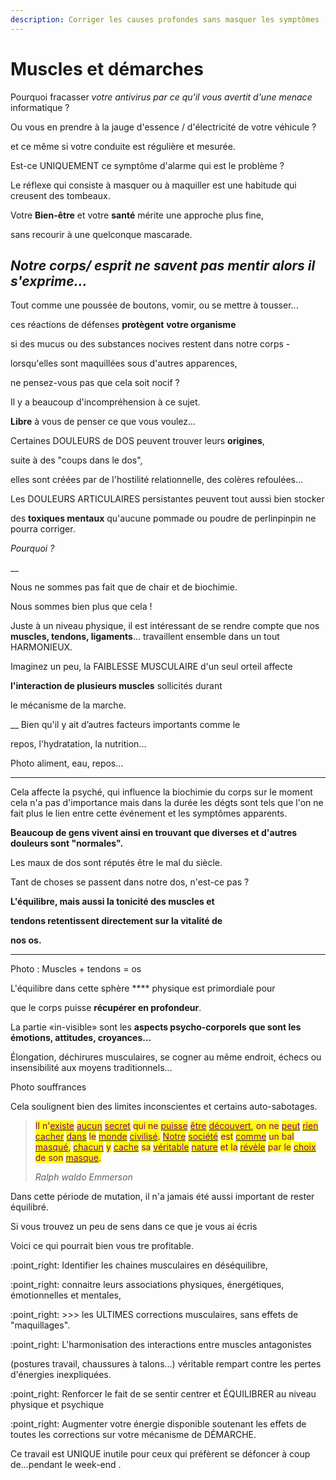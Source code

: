 ```yaml
---
description: Corriger les causes profondes sans masquer les symptômes (ap-parent)
---
```


# Muscles et démarches

Pourquoi fracasser _votre antivirus par ce qu'il vous_ _avertit d'une menace_ informatique ?

Ou vous en prendre à la jauge d'essence / d'électricité de votre véhicule ?

et ce même si votre conduite est régulière et mesurée.



Est-ce UNIQUEMENT ce symptôme d'alarme qui est le problème ?



Le réflexe qui consiste à masquer ou à maquiller est une habitude qui creusent des tombeaux.



Votre **Bien-être** et votre **santé** mérite une approche plus fine,

sans recourir à une quelconque mascarade.



## _Notre corps/ esprit ne savent pas mentir alors il s'exprime..._





Tout comme une poussée de boutons, vomir, ou se mettre à tousser...

ces réactions de défenses **protègent** **votre organisme**

si des mucus ou des substances nocives restent dans notre corps -

lorsqu'elles sont maquillées sous d'autres apparences,

ne pensez-vous pas que cela soit nocif ?



Il y a beaucoup d'incompréhension à ce sujet.



**Libre** à vous de penser ce que vous voulez...



Certaines DOULEURS de DOS peuvent trouver leurs **origines**,

suite à des "coups dans le dos",&#x20;

elles sont créées par de l'hostilité relationnelle, des colères refoulées...



Les DOULEURS ARTICULAIRES persistantes peuvent tout aussi bien stocker

des **toxiques mentaux** qu'aucune pommade ou poudre de perlinpinpin ne pourra corriger.



_Pourquoi ?_

__

Nous ne sommes pas fait que de chair et de biochimie.

Nous sommes bien plus que cela !

Juste à un niveau physique, il est intéressant de se rendre compte que nos **muscles, tendons, ligaments**... travaillent ensemble dans un tout HARMONIEUX.



Imaginez un peu, la FAIBLESSE MUSCULAIRE d'un seul orteil affecte

**l'interaction de plusieurs muscles** sollicités durant

le mécanisme de la marche.



&#x20;__ Bien qu'il y ait d’autres facteurs importants comme le

repos, l'hydratation, la nutrition...

Photo aliment, eau, repos...

****



Cela affecte la psyché, qui influence la biochimie du corps sur le moment cela n'a pas d'importance mais dans la durée les dégts sont tels que l'on ne fait plus le lien entre cette événement et les symptômes apparents.



**Beaucoup de gens vivent ainsi en trouvant que diverses et d'autres douleurs sont "normales".**

Les maux de dos sont réputés être le mal du siècle.

Tant de choses se passent dans notre dos, n'est-ce pas ?



**L'équilibre, mais aussi la tonicité des muscles et**

**tendons retentissent directement sur la vitalité de**

**nos os.**

****

Photo : Muscles + tendons = os

L'équilibre dans cette sphère **** physique est primordiale pour

que le corps puisse **récupérer en profondeur**.



La partie «in-visible» sont les **aspects psycho-corporels** **que sont les** **émotions, attitudes, croyances...**

Élongation, déchirures musculaires, se cogner au même endroit, échecs ou insensibilité aux moyens traditionnels…



Photo souffrances

Cela soulignent bien des  limites inconscientes et certains auto-sabotages.

&#x20;

> <mark style="color:purple;">Il n'</mark>[<mark style="color:purple;">existe</mark>](https://www.dicocitations.com/citation.php?mot=existe) <mark style="color:purple;"></mark> [<mark style="color:purple;">aucun</mark>](https://www.dicocitations.com/citation.php?mot=aucun) <mark style="color:purple;"></mark> [<mark style="color:purple;">secret</mark>](https://www.dicocitations.com/citation.php?mot=secret) <mark style="color:purple;">qui ne</mark> [<mark style="color:purple;">puisse</mark>](https://www.dicocitations.com/citation.php?mot=puisse) <mark style="color:purple;"></mark> [<mark style="color:purple;">être</mark>](https://www.dicocitations.com/citation.php?mot=etre) <mark style="color:purple;"></mark> [<mark style="color:purple;">découvert</mark>](https://www.dicocitations.com/citation.php?mot=decouvert)<mark style="color:purple;">, on ne</mark> [<mark style="color:purple;">peut</mark>](https://www.dicocitations.com/citation.php?mot=peut) <mark style="color:purple;"></mark> [<mark style="color:purple;">rien</mark>](https://www.dicocitations.com/citation.php?mot=rien) <mark style="color:purple;"></mark> [<mark style="color:purple;">cacher</mark>](https://www.dicocitations.com/citation.php?mot=cacher) <mark style="color:purple;"></mark> [<mark style="color:purple;">dans</mark>](https://www.dicocitations.com/citation.php?mot=dans) <mark style="color:purple;">le</mark> [<mark style="color:purple;">monde</mark>](https://www.dicocitations.com/citation.php?mot=monde) <mark style="color:purple;"></mark> [<mark style="color:purple;">civilisé</mark>](https://www.dicocitations.com/citation.php?mot=civilise)<mark style="color:purple;">.</mark> [<mark style="color:purple;">Notre</mark>](https://www.dicocitations.com/citation.php?mot=Notre) <mark style="color:purple;"></mark> [<mark style="color:purple;">société</mark>](https://www.dicocitations.com/citation.php?mot=societe) <mark style="color:purple;">est</mark> [<mark style="color:purple;">comme</mark>](https://www.dicocitations.com/citation.php?mot=comme) <mark style="color:purple;">un bal</mark> [<mark style="color:purple;">masqué</mark>](https://www.dicocitations.com/citation.php?mot=masque)<mark style="color:purple;">,</mark> [<mark style="color:purple;">chacun</mark>](https://www.dicocitations.com/citation.php?mot=chacun) <mark style="color:purple;">y</mark> [<mark style="color:purple;">cache</mark>](https://www.dicocitations.com/citation.php?mot=cache) <mark style="color:purple;">sa</mark> [<mark style="color:purple;">véritable</mark>](https://www.dicocitations.com/citation.php?mot=veritable) <mark style="color:purple;"></mark> [<mark style="color:purple;">nature</mark>](https://www.dicocitations.com/citation.php?mot=nature) <mark style="color:purple;">et la</mark> [<mark style="color:purple;">révèle</mark>](https://www.dicocitations.com/citation.php?mot=revele) <mark style="color:purple;">par le</mark> [<mark style="color:purple;">choix</mark>](https://www.dicocitations.com/citation.php?mot=choix) <mark style="color:purple;">de son</mark> [<mark style="color:purple;">masque</mark>](https://www.dicocitations.com/citation.php?mot=masque)<mark style="color:purple;">.</mark>
>
> _Ralph waldo Emmerson_

Dans cette période de mutation, il n'a jamais été aussi important de rester équilibré.











Si vous trouvez un peu de sens dans ce que je vous ai écris



Voici ce qui pourrait bien vous tre profitable.



:point\_right: Identifier les chaines musculaires en déséquilibre,

:point\_right: connaitre leurs associations physiques, énergétiques, émotionnelles et mentales,

:point\_right: >>> les ULTIMES corrections musculaires, sans effets de "maquillages".

:point\_right: L'harmonisation des interactions entre muscles antagonistes

(postures travail, chaussures à talons...) véritable rempart contre les pertes d'énergies inexpliquées.

:point\_right: Renforcer le fait de se sentir centrer et ÉQUILIBRER au niveau physique  et psychique

:point\_right: Augmenter votre énergie disponible soutenant les effets de toutes les corrections sur votre mécanisme de DÉMARCHE. &#x20;



Ce travail est UNIQUE inutile pour ceux qui préfèrent se défoncer à coup de...pendant le week-end .







